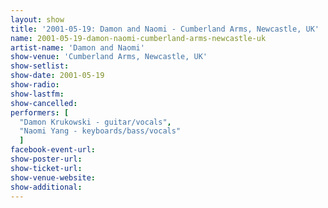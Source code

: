 ```yaml
---
layout: show
title: '2001-05-19: Damon and Naomi - Cumberland Arms, Newcastle, UK'
name: 2001-05-19-damon-naomi-cumberland-arms-newcastle-uk
artist-name: 'Damon and Naomi'
show-venue: 'Cumberland Arms, Newcastle, UK'
show-setlist: 
show-date: 2001-05-19
show-radio: 
show-lastfm: 
show-cancelled: 
performers: [
  "Damon Krukowski - guitar/vocals",
  "Naomi Yang - keyboards/bass/vocals"
  ]
facebook-event-url: 
show-poster-url: 
show-ticket-url: 
show-venue-website: 
show-additional: 
---
```


